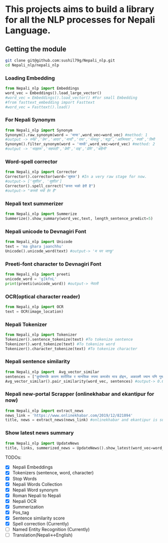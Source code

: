 <h1>This projects aims to build a library for all the NLP processes for Nepali Language.</h1>

<h2>Getting the module</h2>

```bash
git clone git@github.com:sushil79g/Nepali_nlp.git
cd Nepali_nlp/nepali_nlp
```

<h3>Loading Embedding</h3>

```python
from Nepali_nlp import Embeddings
word_vec = Embeddings().load_large_vector()
#word_vec = Embeddings().load_vector() #For small Embedding
#from fasttext_embedding import Fasttext
#word_vec = Fasttext().load()
```

<h3>For Nepali Synonym</h3>

```python
from Nepali_nlp import Synonym
Synonym().raw_synonym(word = 'माया',word_vec=word_vec) #method: 1
#output -> स्नेह','प्रेम','आदर','मायाँ','दया','मायालु','श्रद्धा','आत्मियता','स्पर्श','तिमी
Synonym().filter_synonym(word = 'साथी',word_vec=word_vec) #method: 2
#output -> 'भाइहरू','सहपाठी','प्रेमी','दाइ','प्रेमि','बहिनी'
```
<h3>Word-spell corrector</h3>

```python
from Nepali_nlp import Corrector
Corrector().corrector(word='सुशल') #In a very raw stage for now.
#output-> ['सुशील', 'सुशील']
Corrector().spell_correct("कस्त भको हेरौ है")
#output-> "कस्तो भयो हेर है"
```
<h3>Nepali text summerizer</h3>

```python
from Nepali_nlp import Summerize
Summerize().show_summary(word_vec,text, length_sentence_predict=5)
```
<h3>Nepali unicode to Devnagiri Font</h3>

```python
from Nepali_nlp import Unicode
text = 'ma ghara jaanchhu'
Unicode().unicode_word(text) #output-> 'म घर जान्छु'
```
<h3>Preeti-font character to Devnagiri Font</h3>

```python
from Nepali_nlp import preeti
unicode_word = 'g]kfnL'
print(preeti(unicode_word)) #output-> नेपाली
```
<h3>OCR(optical character reader)</h3>

```python
from Nepali_nlp import OCR
text = OCR(image_location)
```
<h3>Nepali Tokenizer</h3>

```python
from Nepali_nlp import Tokenizer
Tokenizer().sentence_tokenize(text) #To tokenize sentence
Tokenizer().word_tokenize(text) #To tokenize word
Tokenizer().character_tokenize(text) #To tokenize character
```

<h3>Nepali sentence similarity</h3>

```python
from Nepali_nlp import  Avg_vector_similar
sentences = ["कुपोषणकै कारण शारीरिक र मानसिक रुपमा कमजोर मात्र होइन, अकालमै ज्यान पनि गुमाउनुको परेको समाचार बग्रेल्ती सुन्न सकिन्छ","कर्णाली प्रदेश सामाजिक विकास मन्त्रालयले उपलब्ध गराएको तथ्यांकले कर्णालीमा प्रत्येक वर्ष जन्मिएका ५ वर्षमुनीका बालबालिका १ हजार जनामध्ये ५८ जनाले ज्यान गुमाउँदै आएको देखाएको छ"]
Avg_vector_similar().pair_similarity(word_vec, sentences) #output-> 0.6817289590835571
```

<h3>Nepali new-portal Scrapper (onlinekhabar and ekantipur for now)</h3>

```python
from Nepali_nlp import extract_news
news_link = 'https://www.onlinekhabar.com/2019/12/821094'
title, news = extract_news(news_link) #onlinekhabar and ekantipur is supported at the moment.
```
<h3>Show latest news summary</h3>

```python
from Nepali_nlp import UpdateNews
title, links, summerized_news = UpdateNews().show_latest(word_vec=word_vec,portal='onlinekhabar',number_of_news=5) #ekantipur portal is also supported
```

TODOs:</br>
- [x] Nepali Embeddings 
- [x] Tokenizers (sentence, word, character) 
- [x] Stop Words
- [x] Nepali Words Collection 
- [x] Nepali Word synonym
- [x] Roman Nepali to Nepali
- [x] Nepali OCR
- [x] Summerization 
- [x] Pos_tag
- [x] Sentence similarity score
- [x] Spell correction (Currently)
- [ ] Named Entity Recognition (Currently)
- [ ] Translation(Nepali<->English)
